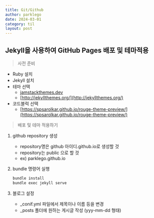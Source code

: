 ```yaml
---
title: Git/Github
author: parklego
date: 2024-03-01
category: til
layout: post
---
```


## Jekyll을 사용하여 GitHub Pages 배포 및 테마적용

> 사전 준비

- Ruby 설치
- Jekyll 설치
- 테마 선택
  - [jamstackthemes.dev](http://jamstackthemes.dev)
  - [http://jekyllthemes.org/](http://jekyllthemes.org/)
- 코드블럭 선택
  - [https://spsarolkar.github.io/rouge-theme-preview/](https://spsarolkar.github.io/rouge-theme-preview/)
    <br/>

> 배포 및 테마 적용하기

1. github repository 생성

   - repository명은 github 아이디.github.io로 생성할 것
   - repository는 public 으로 할 것
   - ex) parklego.github.io

2. bundle 명령어 실행

   ```javascript
   bundle install
   bundle exec jekyll serve
   ```

3. 블로그 설정
   - \_conif.yml 파일에서 제목이나 이름 등을 변경
   - \_posts 폴더에 원하는 게시글 작성 (yyy-mm-dd 형태)
